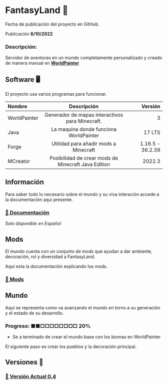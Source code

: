 # FantasyLand 🍄

Fecha de publicación del proyecto en GitHub.

Publicación **8/10/2022**

### Descripción:

Servidor de aventuras en un mundo completamente personalizado y creado de manera manual en [**WorldPainter**](https://www.worldpainter.net/)

## Software 🖥️

El proyecto usa varios programas para funcionar.

| Nombre       |                     Descripción                     |          Versión |
| :----------- | :-------------------------------------------------: | ---------------: |
| WorldPainter |   Generador de mapas interactivos para Minecraft.   |                3 |
| Java         |       La maquina donde funciona WorldPainter        |           17 LTS |
| Forge        |        Utilidad para añadir mods a Minecraft        | 1.16.5 - 36.2.39 |
| MCreator     | Posibilidad de crear mods de Minecraft Java Edition |           2022.3 |

## Información

Para saber todo lo necesario sobre el mundo y su viva interación accede a la documentación aquí presente.

### [🔗 Documentación](documentation/main.md)

_Solo disponible en Español_

## Mods

El mundo cuenta con un conjunto de mods que ayudan a dar ambiente, decoración, rol y diversidad a FantasyLand.

Aquí esta la documentación explicando los mods.

### [🔗 Mods](documentation/mods.md)

## Mundo

Aquí se representa como va avanzando el mundo en torno a su generación y el estado de su desarrollo.

### Progreso: ■■□□□□□□□□ 20%

- Se a terminado de crear el mundo base con los biomas en WorldPainter

El siguiente paso es crear los pueblos y la decoración principal.

## Versiones 💾

### [🔗 Versión Actual 0.4](versions/FantasyLand_0.4.md)
